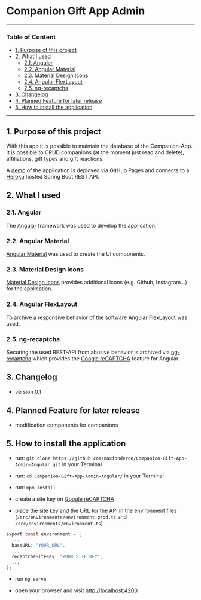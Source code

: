 # Companion Gift App Admin

---

### Table of Content

* [1. Purpose of this project](#1.)
* [2. What I used](#2.)
    * [2.1. Angular](#2.1.)
    * [2.2. Angular Material](#2.2.)
    * [2.3. Material Design Icons](#2.3.)
    * [2.4. Angular FlexLayout](#2.4.)
    * [2.5. ng-recaptcha](#2.5.)
* [3. Changelog](#3.)
* [4. Planned Feature for later release](#4.)
* [5. How to install the application](#5.)

---

<a name="1."></a>
## 1. Purpose of this project

With this app it is possible to maintain the database of the Companion-App. It is possible to CRUD companions (at the moment just read and delete), affiliations, gift types and gift reactions.

A [demo](https://maxionderon.dev/Companion-Gift-App-Admin-Angular/) of the application is deployed via GitHub Pages and connects to a [Heroku](https://www.heroku.com/) hosted Spring Boot REST API. 

<a name="2."></a>
## 2. What I used

<a name="2.1."></a>
### 2.1. Angular

The [Angular](https://angular.io) framework was used to develop the application.

<a name="2.2."></a>
### 2.2. Angular Material

[Angular Material](https://material.angular.io/) was used to create the UI components.

<a name="2.3."></a>
### 2.3. Material Design Icons

[Material Design Icons](https://dev.materialdesignicons.com/getting-started) provides additional icons (e.g. Github, Instagram...) for the application. 

<a name="2.4."></a>
### 2.4. Angular FlexLayout

To archive a responsive behavior of the software [Angular FlexLayout](https://github.com/angular/flex-layout) was used.

<a name="2.5."></a>
### 2.5. ng-recaptcha

Securing the used REST-API from abusive behavior is archived via [ng-recaptcha](https://www.npmjs.com/package/ng-recaptcha) which provides the [Google reCAPTCHA](https://www.google.com/recaptcha/intro/v3.html) feature for Angular.

<a name="3."></a>
## 3. Changelog

* version 0.1

<a name="4."></a>
## 4. Planned Feature for later release

* modification components for companions

<a name="5."></a>
## 5. How to install the application

* run: ```git clone https://github.com/maxionderon/Companion-Gift-App-Admin-Angular.git``` in your Terminal

* run: ```cd Companion-Gift-App-Admin-Angular/``` in your Terminal

* run: ```npm install```

* create a site key on [Google reCAPTCHA](https://www.google.com/recaptcha/intro/v3.html)

* place the site key and the URL for the [API](https://github.com/maxionderon/Companion-Gift-App-Spring-Boot) in the environment files (```/src/environments/environment.prod.ts``` and ```/src/environments/environment.ts```)

``` java
export const environment = {
  ...
  baseURL: "YOUR_URL",
  ...
  recaptchaSiteKey: "YOUR_SITE_KEY",
  ...
};
```

* run ```ng serve```

* open your browser and visit [http://localhost:4200](http://localhost:4200)


